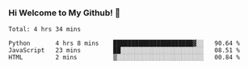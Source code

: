 ### Hi Welcome to My Github!  👋


<!--START_SECTION:waka-->
```text
Total: 4 hrs 34 mins

Python       4 hrs 8 mins    ██████████████████████▓░░   90.64 % 
JavaScript   23 mins         ██░░░░░░░░░░░░░░░░░░░░░░░   08.51 % 
HTML         2 mins          ▒░░░░░░░░░░░░░░░░░░░░░░░░   00.84 % 
```
<!--END_SECTION:waka-->


<!--
**littlestone111/littlestone111** is a ✨ _special_ ✨ repository because its `README.md` (this file) appears on your GitHub profile.


Here are some ideas to get you started:

- 🔭 I’m currently working on ...
- 🌱 I’m currently learning ...
- 👯 I’m looking to collaborate on ...
- 🤔 I’m looking for help with ...
- 💬 Ask me about ...
- 📫 How to reach me: ...
- 😄 Pronouns: ...
- ⚡ Fun fact: ...
-->

